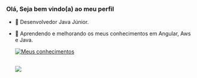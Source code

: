 ### Olá, Seja bem vindo(a) ao meu perfil

- 🔭 Desenvolvedor Java Júnior.
- 🌱 Aprendendo e melhorando os meus conhecimentos em Angular, Aws e Java.

  [![Meus conhecimentos](https://skillicons.dev/icons?i=angular,aws,css,docker,eclipse,html,idea,java,js,jenkins,mongodb,mysql,spring,ts,vscode&perline=5)](https://skillicons.dev)
    
  ##
  <div>
    <a href="https://www.linkedin.com/in/bruno-oliveira-ab03461a4/" target="_blanck"> <img src="https://img.shields.io/badge/LinkedIn-0077B5?style=for-the-badge&logo=linkedin&logoColor=white" target="_blank"></a>
  </div>
